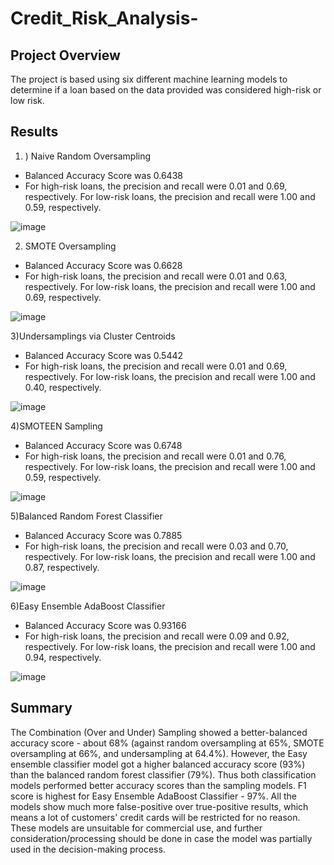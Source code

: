 # Credit_Risk_Analysis-

## Project Overview

The project is based using six different machine learning models to determine if a loan based on the data provided was considered high-risk or low risk.

## Results

1) ) Naive Random Oversampling

- Balanced Accuracy Score was 0.6438
- For high-risk loans, the precision and recall were 0.01 and 0.69, respectively. For low-risk loans, the precision and recall were 1.00 and 0.59, respectively.

![image](https://github.com/Dibarra11/Credit_Risk_Analysis-/blob/02c021d4d9bd02074ba78b42ef579642514f0f5e/Naive%20Random%20Oversampling.png)

2) SMOTE Oversampling

- Balanced Accuracy Score was 0.6628
- For high-risk loans, the precision and recall were 0.01 and 0.63, respectively. For low-risk loans, the precision and recall were 1.00 and 0.69, respectively.

![image](https://github.com/Dibarra11/Credit_Risk_Analysis-/blob/dd72b1f2ff4f7fbf994e94843c13028b6d3dce44/SMOTE%20Oversampling.png)

3)Undersamplings via Cluster Centroids

- Balanced Accuracy Score was 0.5442
- For high-risk loans, the precision and recall were 0.01 and 0.69, respectively. For low-risk loans, the precision and recall were 1.00 and 0.40, respectively.

![image](https://github.com/Dibarra11/Credit_Risk_Analysis-/blob/7fc5e3fa57c75fe2e9181d56000b9baab258fb50/Undersampling%20Via%20Cluster%20Centroids.png)

4)SMOTEEN Sampling

- Balanced Accuracy Score was 0.6748
- For high-risk loans, the precision and recall were 0.01 and 0.76, respectively. For low-risk loans, the precision and recall were 1.00 and 0.59, respectively.

![image](https://github.com/Dibarra11/Credit_Risk_Analysis-/blob/05ba5f6a38ba31c1fddf4f33d650e9c96d3eab6d/SMOTEEN%20Sampling.png)

5)Balanced Random Forest Classifier

- Balanced Accuracy Score was 0.7885
- For high-risk loans, the precision and recall were 0.03 and 0.70, respectively. For low-risk loans, the precision and recall were 1.00 and 0.87, respectively.

![image](https://github.com/Dibarra11/Credit_Risk_Analysis-/blob/783bdc90620824efca8da51b9ed0003b1e39123c/Balanced%20Random%20Forest%20Classifier.png)

6)Easy Ensemble AdaBoost Classifier

- Balanced Accuracy Score was 0.93166
- For high-risk loans, the precision and recall were 0.09 and 0.92, respectively. For low-risk loans, the precision and recall were 1.00 and 0.94, respectively.

![image](https://github.com/Dibarra11/Credit_Risk_Analysis-/blob/f206325db417af3ca70fa61ba583cc1f975209e4/Easy%20Ensemble%20AdaBosst%20Classifier.png)

## Summary

The Combination (Over and Under) Sampling showed a better-balanced accuracy score - about 68% (against random oversampling at 65%, SMOTE oversampling at 66%, and undersampling at 64.4%). However, the Easy ensemble classifier model got a higher balanced accuracy score (93%) than the balanced random forest classifier (79%). Thus both classification models performed better accuracy scores than the sampling models. F1 score is highest for Easy Ensemble AdaBoost Classifier - 97%. All the models show much more false-positive over true-positive results, which means a lot of customers' credit cards will be restricted for no reason. These models are unsuitable for commercial use, and further consideration/processing should be done in case the model was partially used in the decision-making process.

